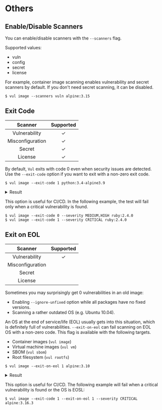 # Others

## Enable/Disable Scanners
You can enable/disable scanners with the `--scanners` flag.

Supported values:

- vuln
- config
- secret
- license
 
For example, container image scanning enables vulnerability and secret scanners by default.
If you don't need secret scanning, it can be disabled.

``` shell
$ vul image --scanners vuln alpine:3.15
```

## Exit Code
|     Scanner      | Supported |
|:----------------:|:---------:|
|  Vulnerability   |     ✓     |
| Misconfiguration |     ✓     |
|      Secret      |     ✓     |
|     License      |     ✓     |

By default, `Vul` exits with code 0 even when security issues are detected.
Use the `--exit-code` option if you want to exit with a non-zero exit code.

```
$ vul image --exit-code 1 python:3.4-alpine3.9
```

<details>
<summary>Result</summary>

```
2019-05-16T12:51:43.500+0900    INFO    Updating vulnerability database...
2019-05-16T12:52:00.387+0900    INFO    Detecting Alpine vulnerabilities...

python:3.4-alpine3.9 (alpine 3.9.2)
===================================
Total: 1 (UNKNOWN: 0, LOW: 0, MEDIUM: 1, HIGH: 0, CRITICAL: 0)

+---------+------------------+----------+-------------------+---------------+--------------------------------+
| LIBRARY | VULNERABILITY ID | SEVERITY | INSTALLED VERSION | FIXED VERSION |             TITLE              |
+---------+------------------+----------+-------------------+---------------+--------------------------------+
| openssl | CVE-2019-1543    | MEDIUM   | 1.1.1a-r1         | 1.1.1b-r1     | openssl: ChaCha20-Poly1305     |
|         |                  |          |                   |               | with long nonces               |
+---------+------------------+----------+-------------------+---------------+--------------------------------+
```

</details>

This option is useful for CI/CD. In the following example, the test will fail only when a critical vulnerability is found.

```
$ vul image --exit-code 0 --severity MEDIUM,HIGH ruby:2.4.0
$ vul image --exit-code 1 --severity CRITICAL ruby:2.4.0
```

## Exit on EOL
|     Scanner      | Supported |
|:----------------:|:---------:|
|  Vulnerability   |     ✓     |
| Misconfiguration |           |
|      Secret      |           |
|     License      |           |

Sometimes you may surprisingly get 0 vulnerabilities in an old image:

- Enabling `--ignore-unfixed` option while all packages have no fixed versions.
- Scanning a rather outdated OS (e.g. Ubuntu 10.04).

An OS at the end of service/life (EOL) usually gets into this situation, which is definitely full of vulnerabilities.
`--exit-on-eol` can fail scanning on EOL OS with a non-zero code.
This flag is available with the following targets.

- Container images (`vul image`)
- Virtual machine images (`vul vm`)
- SBOM (`vul sbom`)
- Root filesystem (`vul rootfs`)

```
$ vul image --exit-on-eol 1 alpine:3.10
```

<details>
<summary>Result</summary>

```
2023-03-01T11:07:15.455+0200    INFO    Vulnerability scanning is enabled
...
2023-03-01T11:07:17.938+0200    WARN    This OS version is no longer supported by the distribution: alpine 3.10.9
2023-03-01T11:07:17.938+0200    WARN    The vulnerability detection may be insufficient because security updates are not provided

alpine:3.10 (alpine 3.10.9)
===========================
Total: 1 (UNKNOWN: 0, LOW: 0, MEDIUM: 0, HIGH: 0, CRITICAL: 1)

┌───────────┬────────────────┬──────────┬───────────────────┬───────────────┬─────────────────────────────────────────────────────────────┐
│  Library  │ Vulnerability  │ Severity │ Installed Version │ Fixed Version │                            Title                            │
├───────────┼────────────────┼──────────┼───────────────────┼───────────────┼─────────────────────────────────────────────────────────────┤
│ apk-tools │ CVE-2021-36159 │ CRITICAL │ 2.10.6-r0         │ 2.10.7-r0     │ libfetch before 2021-07-26, as used in apk-tools, xbps, and │
│           │                │          │                   │               │ other products, mishandles...                               │
│           │                │          │                   │               │ https://avd.aquasec.com/nvd/cve-2021-36159                  │
└───────────┴────────────────┴──────────┴───────────────────┴───────────────┴─────────────────────────────────────────────────────────────┘
2023-03-01T11:07:17.941+0200    ERROR   Detected EOL OS: alpine 3.10.9
```

</details>

This option is useful for CI/CD.
The following example will fail when a critical vulnerability is found or the OS is EOSL:

```
$ vul image --exit-code 1 --exit-on-eol 1 --severity CRITICAL alpine:3.16.3
```

